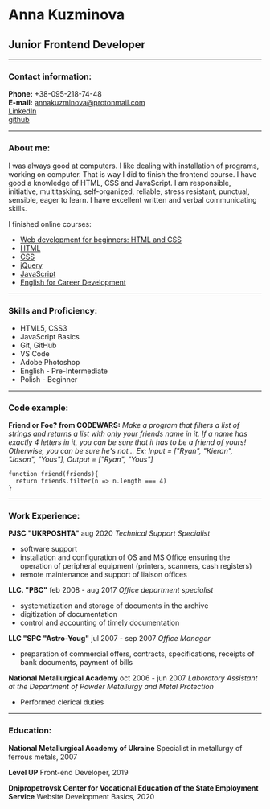 # Anna Kuzminova

## Junior Frontend Developer

---

### Contact information:

**Phone:** +38-095-218-74-48 <br>
**E-mail:** annakuzminova@protonmail.com<br>
[LinkedIn](https://www.linkedin.com/in/annakuzminova/)<br>
[github](https://github.com/gandzja)<br>

---

### About me:

I was always good at computers. I like dealing with installation of programs, working on computer.
That is way I did to finish the frontend course. I have good a knowledge of HTML, CSS and JavaScript.
I am responsible, initiative, multitasking, self-organized, reliable, stress resistant, punctual, sensible, eager to learn.
I have excellent written and verbal communicating skills.

I finished  online courses:

- [Web development for beginners: HTML and CSS](https://stepik.org/cert/211759)
- [HTML](https://www.sololearn.com/Certificate/1014-8101908/jpg)
- [CSS](https://www.sololearn.com/Certificate/1023-8101908/jpg)
- [jQuery](https://www.sololearn.com/Certificate/1082-8101908/jpg)
- [JavaScript](https://www.sololearn.com/certificates/course/en/8101908/1024/landscape/png)
- [English for Career Development](https://courses.prometheus.org.ua:18090/downloads/10d407f7d84540dc81241ef2961cece7/Certificate.pdf)

---

### Skills and Proficiency:

- HTML5, CSS3
- JavaScript Basics
- Git, GitHub
- VS Code
- Adobe Photoshop
- English - Pre-Intermediate
- Polish - Beginner

---

### Code example:

**Friend or Foe? from CODEWARS:** _Make a program that filters a list of strings and returns a list with only your friends name in it._
_If a name has exactly 4 letters in it, you can be sure that it has to be a friend of yours! Otherwise, you can be sure he's not..._
_Ex: Input = ["Ryan", "Kieran", "Jason", "Yous"], Output = ["Ryan", "Yous"]_

```
function friend(friends){
  return friends.filter(n => n.length === 4)
}
```

---

### Work Experience:

**PJSC "UKRPOSHTA"**
aug 2020
*Technical Support Specialist*

- software support
- installation and configuration of OS and MS Office
ensuring the operation of peripheral equipment (printers, scanners, cash registers)
- remote maintenance and support of liaison offices

**LLC. "PBC"**
feb 2008 - aug 2017
*Office department specialist*

- systematization and storage of documents in the archive
- digitization of documentation
- control and accounting of timely documentation

**LLC "SPC "Astro-Youg"**
jul 2007 - sep 2007
*Office Manager*

- preparation of commercial offers, contracts, specifications, receipts of bank documents, payment of bills

**National Metallurgical Academy**
oct 2006 - jun 2007
*Laboratory Assistant at the Department of Powder Metallurgy and Metal Protection*

- Performed clerical duties

---

### Education:

**National Metallurgical Academy of Ukraine**
Specialist in metallurgy of ferrous metals, 2007

**Level UP**
Front-end Developer, 2019

**Dnipropetrovsk Center for Vocational Education of the State Employment Service**
Website Development Basics, 2020

